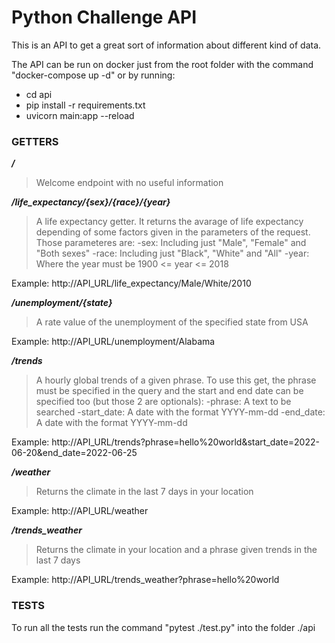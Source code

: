 # Python Challenge API
This is an API to get a great sort of information about different kind of data.

The API can be run on docker just from the root folder with the command "docker-compose up -d" or by running:
- cd api 
- pip install -r requirements.txt
- uvicorn main:app --reload

### GETTERS
**_/_**
>Welcome endpoint with no useful information

**_/life_expectancy/{sex}/{race}/{year}_**
>A life expectancy getter. It returns the avarage of life expectancy depending of some factors given in the parameters of the request. Those parameteres are:
-sex: Including just "Male", "Female" and "Both sexes"
-race: Including just "Black", "White" and "All"
-year: Where the year must be 1900 <= year <= 2018

Example: http://API_URL/life_expectancy/Male/White/2010

**_/unemployment/{state}_**
>A rate value of the unemployment of the specified state from USA

Example: http://API_URL/unemployment/Alabama

**_/trends_**
>A hourly global trends of a given phrase. To use this get, the phrase must be specified in the query and the start and end date can be specified too (but those 2 are optionals):
-phrase: A text to be searched
-start_date: A date with the format YYYY-mm-dd
-end_date: A date with the format YYYY-mm-dd

Example: http://API_URL/trends?phrase=hello%20world&start_date=2022-06-20&end_date=2022-06-25

**_/weather_**
>Returns the climate in the last 7 days in your location

Example: http://API_URL/weather

**_/trends_weather_**
>Returns the climate in your location and a phrase given trends in the last 7 days

Example: http://API_URL/trends_weather?phrase=hello%20world

### TESTS
To run all the tests run the command "pytest ./test.py" into the folder ./api
